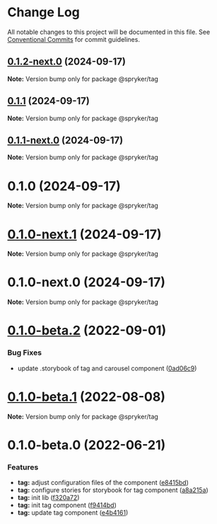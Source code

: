 # Change Log

All notable changes to this project will be documented in this file.
See [Conventional Commits](https://conventionalcommits.org) for commit guidelines.

## [0.1.2-next.0](http://172.31.33.130:9292/spryker-internal-ci/ui-components/compare/@spryker/tag@0.1.1...@spryker/tag@0.1.2-next.0) (2024-09-17)

**Note:** Version bump only for package @spryker/tag





## [0.1.1](http://172.31.33.130:9292/spryker-internal-ci/ui-components/compare/@spryker/tag@0.1.0...@spryker/tag@0.1.1) (2024-09-17)

**Note:** Version bump only for package @spryker/tag





## [0.1.1-next.0](http://172.31.33.130:9292/spryker-internal-ci/ui-components/compare/@spryker/tag@0.1.0...@spryker/tag@0.1.1-next.0) (2024-09-17)

**Note:** Version bump only for package @spryker/tag





# 0.1.0 (2024-09-17)

**Note:** Version bump only for package @spryker/tag





# [0.1.0-next.1](http://172.31.33.130:9292/spryker-internal-ci/ui-components/compare/@spryker/tag@0.1.0-next.0...@spryker/tag@0.1.0-next.1) (2024-09-17)

**Note:** Version bump only for package @spryker/tag





# 0.1.0-next.0 (2024-09-17)

**Note:** Version bump only for package @spryker/tag





# [0.1.0-beta.2](https://github.com/spryker/ui-components/compare/@spryker/tag@0.1.0-beta.1...@spryker/tag@0.1.0-beta.2) (2022-09-01)


### Bug Fixes

* update .storybook of tag and carousel component ([0ad06c9](https://github.com/spryker/ui-components/commit/0ad06c94ac39d4d0e2682c3d8649ebc90c0598d7))





# [0.1.0-beta.1](https://github.com/spryker/ui-components/compare/@spryker/tag@0.1.0-beta.0...@spryker/tag@0.1.0-beta.1) (2022-08-08)

**Note:** Version bump only for package @spryker/tag





# 0.1.0-beta.0 (2022-06-21)


### Features

* **tag:** adjust configuration files of the component ([e8415bd](https://github.com/spryker/ui-components/commit/e8415bd23c7d4e9d578cde485f20eb550c36b4a3))
* **tag:** configure stories for storybook for tag component ([a8a215a](https://github.com/spryker/ui-components/commit/a8a215a45557856e62ff1e9e19cf96f599d7722f))
* **tag:** init lib ([f320a72](https://github.com/spryker/ui-components/commit/f320a72dea31e9819cf1afd68a3ebae117cf5e62))
* **tag:** init tag component ([f9414bd](https://github.com/spryker/ui-components/commit/f9414bd903fca29aba7945081ce6e3e893ff3bf5))
* **tag:** update tag component ([e4b4161](https://github.com/spryker/ui-components/commit/e4b41617b378642ef4c40992ca5207e6a767ac92))
